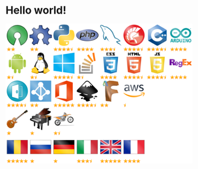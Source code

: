 # Hello world!
![badges](https://github.com/negulescus/hello-world/blob/master/badges.png?raw=true)
